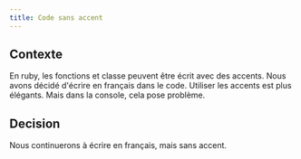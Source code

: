 ```yaml
---
title: Code sans accent
---
```


## Contexte

En ruby, les fonctions et classe peuvent être écrit avec des accents. Nous avons décidé d'écrire en français dans le code. Utiliser les accents est plus élégants. Mais dans la console, cela pose problème.

## Decision

Nous continuerons à écrire en français, mais sans accent.
